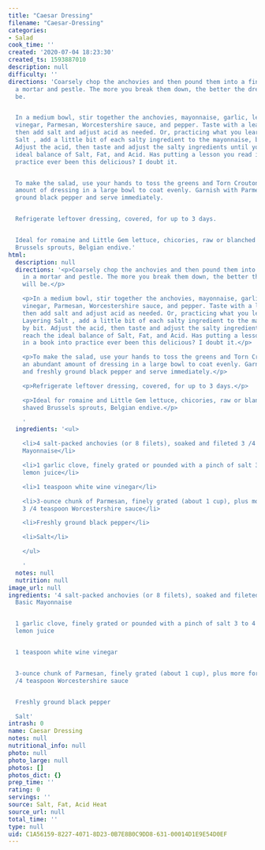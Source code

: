```yaml
---
title: "Caesar Dressing"
filename: "Caesar-Dressing"
categories:
- Salad
cook_time: ''
created: '2020-07-04 18:23:30'
created_ts: 1593887010
description: null
difficulty: ''
directions: 'Coarsely chop the anchovies and then pound them into a fine paste in
  a mortar and pestle. The more you break them down, the better the dressing will
  be.


  In a medium bowl, stir together the anchovies, mayonnaise, garlic, lemon juice,
  vinegar, Parmesan, Worcestershire sauce, and pepper. Taste with a leaf of lettuce,
  then add salt and adjust acid as needed. Or, practicing what you learned about Layering
  Salt , add a little bit of each salty ingredient to the mayonnaise, bit by bit.
  Adjust the acid, then taste and adjust the salty ingredients until you reach the
  ideal balance of Salt, Fat, and Acid. Has putting a lesson you read in a book into
  practice ever been this delicious? I doubt it.


  To make the salad, use your hands to toss the greens and Torn Croutons with an abundant
  amount of dressing in a large bowl to coat evenly. Garnish with Parmesan and freshly
  ground black pepper and serve immediately.


  Refrigerate leftover dressing, covered, for up to 3 days.


  Ideal for romaine and Little Gem lettuce, chicories, raw or blanched Kale, shaved
  Brussels sprouts, Belgian endive.'
html:
  description: null
  directions: '<p>Coarsely chop the anchovies and then pound them into a fine paste
    in a mortar and pestle. The more you break them down, the better the dressing
    will be.</p>

    <p>In a medium bowl, stir together the anchovies, mayonnaise, garlic, lemon juice,
    vinegar, Parmesan, Worcestershire sauce, and pepper. Taste with a leaf of lettuce,
    then add salt and adjust acid as needed. Or, practicing what you learned about
    Layering Salt , add a little bit of each salty ingredient to the mayonnaise, bit
    by bit. Adjust the acid, then taste and adjust the salty ingredients until you
    reach the ideal balance of Salt, Fat, and Acid. Has putting a lesson you read
    in a book into practice ever been this delicious? I doubt it.</p>

    <p>To make the salad, use your hands to toss the greens and Torn Croutons with
    an abundant amount of dressing in a large bowl to coat evenly. Garnish with Parmesan
    and freshly ground black pepper and serve immediately.</p>

    <p>Refrigerate leftover dressing, covered, for up to 3 days.</p>

    <p>Ideal for romaine and Little Gem lettuce, chicories, raw or blanched Kale,
    shaved Brussels sprouts, Belgian endive.</p>

    '
  ingredients: '<ul>

    <li>4 salt-packed anchovies (or 8 filets), soaked and fileted 3 /4 cup stiff Basic
    Mayonnaise</li>

    <li>1 garlic clove, finely grated or pounded with a pinch of salt 3 to 4 tablespoons
    lemon juice</li>

    <li>1 teaspoon white wine vinegar</li>

    <li>3-ounce chunk of Parmesan, finely grated (about 1 cup), plus more for serving
    3 /4 teaspoon Worcestershire sauce</li>

    <li>Freshly ground black pepper</li>

    <li>Salt</li>

    </ul>

    '
  notes: null
  nutrition: null
image_url: null
ingredients: '4 salt-packed anchovies (or 8 filets), soaked and fileted 3 /4 cup stiff
  Basic Mayonnaise


  1 garlic clove, finely grated or pounded with a pinch of salt 3 to 4 tablespoons
  lemon juice


  1 teaspoon white wine vinegar


  3-ounce chunk of Parmesan, finely grated (about 1 cup), plus more for serving 3
  /4 teaspoon Worcestershire sauce


  Freshly ground black pepper

  Salt'
intrash: 0
name: Caesar Dressing
notes: null
nutritional_info: null
photo: null
photo_large: null
photos: []
photos_dict: {}
prep_time: ''
rating: 0
servings: ''
source: Salt, Fat, Acid Heat
source_url: null
total_time: ''
type: null
uid: C1A56159-8227-4071-8D23-0B7E8B0C9DD8-631-00014D1E9E54D0EF
---
```

